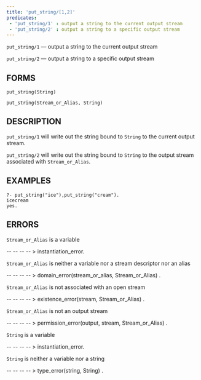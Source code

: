 ```yaml
---
title: 'put_string/[1,2]'
predicates:
 - 'put_string/1' : output a string to the current output stream
 - 'put_string/2' : output a string to a specific output stream
---
```

`put_string/1` — output a string to the current output stream

`put_string/2` — output a string to a specific output stream

## FORMS
```
put_string(String)

put_string(Stream_or_Alias, String)
```
## DESCRIPTION

`put_string/1` will write out the string bound to `String` to the current output stream.

`put_string/2` will write out the string bound to `String` to the output stream associated with `Stream_or_Alias`.

## EXAMPLES

```
?- put_string("ice"),put_string("cream").
icecream
yes.
```
## ERRORS

`Stream_or_Alias` is a variable

-- -- -- -- &gt; instantiation_error.

`Stream_or_Alias` is neither a variable nor a stream descriptor nor an alias

-- -- -- -- &gt; domain_error(stream_or_alias, Stream_or_Alias) .

`Stream_or_Alias` is not associated with an open stream

-- -- -- -- &gt; existence_error(stream, Stream_or_Alias) .

`Stream_or_Alias` is not an output stream

-- -- -- -- &gt; permission_error(output, stream, Stream_or_Alias) .

`String` is a variable

-- -- -- -- &gt; instantiation_error.

`String` is neither a variable nor a string

-- -- -- -- &gt; type_error(string, String) .

